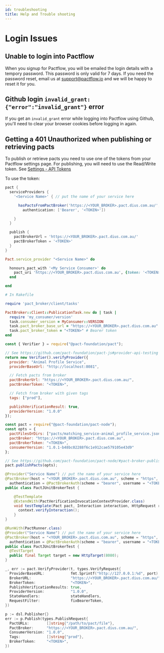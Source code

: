 ```yaml
---
id: troubleshooting
title: Help and Trouble shooting
---
```


# Login Issues

## Unable to login into Pactflow

When you signup for Pactflow, you will be emailed the login details with a tempory password. This password is only valid for 7 days. If you need the password reset, email us at support@pactflow.io and we will be happy to reset it for you.

## Github login `invalid_grant: {"error":"invalid_grant"}` error

If you get an `invalid_grant` error while logging into Pactflow using Github, you'll need to clear your
browser cookies before logging in again.

## Getting a 401 Unauthorized when publishing or retrieving pacts

To publish or retrieve pacts you need to use one of the tokens from your Pactflow settings page. For publishing, you will need to use the Read/Write token. See [Settings - API Tokens](docs/user-interface#settings-api-tokens)

To use the token:

<!--DOCUSAURUS_CODE_TABS-->
<!--Gradle-->
```groovy
pact {
  serviceProviders {
    '<Service Name>' { // put the name of your service here

      hasPactsFromPactBroker('https://<YOUR_BROKER>.pact.dius.com.au/', 
        authentication: ['Bearer', '<TOKEN>'])

    }
  }

  publish {
    pactBrokerUrl = 'https://<YOUR_BROKER>.pact.dius.com.au/'
    pactBrokerToken = '<TOKEN>'
  }
}
```

<!--Ruby-->
```ruby
Pact.service_provider "<Service Name>" do

  honours_pact_with '<My Service Consumer>' do
    pact_uri 'https://<YOUR_BROKER>.pact.dius.com.au', {token: '<TOKEN>'}
  end

end
```

<!--Ruby Publishing-->
```ruby
# In Rakefile

require 'pact_broker/client/tasks'

PactBroker::Client::PublicationTask.new do | task |
  require 'my_consumer/version'
  task.consumer_version = MyConsumer::VERSION
  task.pact_broker_base_url = "https://<YOUR_BROKER>.pact.dius.com.au"
  task.pact_broker_token = "<TOKEN>" # Bearer token
end
```

<!--Node-->

```js
const { Verifier } = require("@pact-foundation/pact");

// See https://github.com/pact-foundation/pact-js#provider-api-testing for all options
return new Verifier().verifyProvider({
  provider: "Animal Profile Service",
  providerBaseUrl: "http://localhost:8081",

  // Fetch pacts from broker
  pactBrokerUrl: "https://<YOUR_BROKER>.pact.dius.com.au/",
  pactBrokerToken: "<TOKEN>",

  // Fetch from broker with given tags
  tags: ["prod"],

  publishVerificationResult: true,
  providerVersion: "1.0.0"
});
```

<!--Node Publishing-->

```js
const pact = require("@pact-foundation/pact-node");
const opts = {
  pactFilesOrDirs: ["pacts/matching_service-animal_profile_service.json"],
  pactBroker: "https://<YOUR_BROKER>.pact.dius.com.au",
  pactBrokerToken: "<TOKEN>",
  consumerVersion: "1.0.1-b48bc02288f6c1e912cae579105e43d9"
};

// See https://github.com/pact-foundation/pact-node/#pact-broker-publishing for all options
pact.publishPacts(opts);
```

<!--JUnit5-->

```java
@Provider("Service Name") // put the name of your service here
@PactBroker(host = "<YOUR_BROKER>.pact.dius.com.au", scheme = "https",
  authentication = @PactBrokerAuth(scheme = "bearer", username = "<TOKEN>", password = ""))
public class PactJUnitBrokerTest {

    @TestTemplate
    @ExtendWith(PactVerificationInvocationContextProvider.class)
    void testTemplate(Pact pact, Interaction interaction, HttpRequest request, PactVerificationContext context) {
      context.verifyInteraction();
    }
}
```
<!--JUnit4-->
```java
@RunWith(PactRunner.class)
@Provider("Service Name") // put the name of your service here
@PactBroker(host = "<YOUR_BROKER>.pact.dius.com.au", scheme = "https",
  authentication = @PactBrokerAuth(scheme = "bearer", username = "<TOKEN>", password = ""))
public class PactJUnitBrokerTest {
  @TestTarget
  public final Target target = new HttpTarget(8080);
}
```

<!--Golang-->

```go
_, err := pact.VerifyProvider(t, types.VerifyRequest{
  ProviderBaseURL:            fmt.Sprintf("http://127.0.0.1:%d", port),
  BrokerURL:                  "https://<YOUR_BROKER>.pact.dius.com.au/",
  BrokerToken:                "<TOKEN>",
  PublishVerificationResults: true,
  ProviderVersion:            "1.0.0",
  StateHandlers:              stateHandlers,
  RequestFilter:              fixBearerToken,
})
```

<!--Golang Publishing-->

```go
p := dsl.Publisher{}
err := p.Publish(types.PublishRequest{
  PactURLs:        []string{"/path/to/pact/file"},
  PactBroker:      "https://<YOUR_BROKER>.pact.dius.com.au/",
  ConsumerVersion: "1.0.0",
  Tags:            []string{"prod"},
  BrokerToken:     "<TOKEN>",
})
```

<!--END_DOCUSAURUS_CODE_TABS-->
